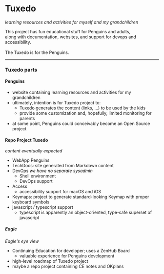 # Tuxedo

*learning resources and activities for myself and my grandchildren*

This project has fun educational stuff for Penguins and adults,<br/>
along with documentation, websites, and support for devops and accessibility.
<br/><br/>
The Tuxedo is for the Penguins.

<hr/>

### Tuxedo parts

#### Penguins
- website containing learning resources and activities for my grandchildren
- ultimately, intention is for Tuxedo project to:
  - Tuxedo generates the content (links, ...) to be used by the kids
  - provide some customization and, hopefully, limited monitoring for parents
- at some point, Penguins could conceivably become an Open Source project

#### Repo Project Tuxedo
*content eventually expected*
- WebApp Penguins
- TechDocs: site generated from Markdown content
- DevOps *we have no separate sysadmin*
  - Shell environment
  - DevOps support
- Access
  - accessibility support for macOS and iOS
- Keymaps: project to generate standard-looking Keymap with proper keyboard symbols
- javascript / typescript support
  - typescript is apparently an object-oriented, type-safe superset of javascript

##### Eagle
*Eagle's eye view*
- Continuing Education for developer; uses a ZenHub Board
  - valuable experience for Penguins development
- high-level roadmap of Tuxedo project
- maybe a repo project containing CE notes and OKplans
<br/><br/>
